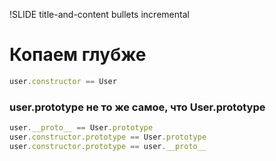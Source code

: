 !SLIDE title-and-content bullets incremental

# Копаем глубже

```javascript
user.constructor == User
```

### user.prototype не то же самое, что User.prototype

```javascript
user.__proto__ == User.prototype
user.constructor.prototype == User.prototype
user.constructor.prototype == user.__proto__
```
